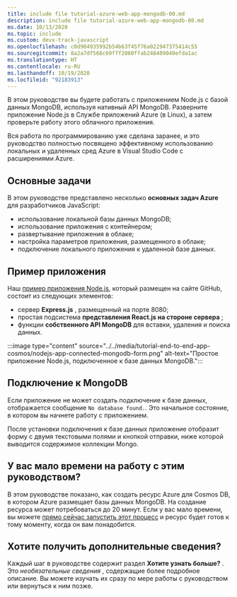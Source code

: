```yaml
---
title: include file tutorial-azure-web-app-mongodb-00.md
description: include file tutorial-azure-web-app-mongodb-00.md
ms.date: 10/13/2020
ms.topic: include
ms.custom: devx-track-javascript
ms.openlocfilehash: c0d904935992b54b63f45f76a022947375414c55
ms.sourcegitcommit: 8a2a7df568c69fff2080ffab248409040efda1ac
ms.translationtype: HT
ms.contentlocale: ru-RU
ms.lasthandoff: 10/19/2020
ms.locfileid: "92183913"
---
```

В этом руководстве вы будете работать с приложением Node.js с базой данных MongoDB, используя нативный API MongoDB. Разверните приложение Node.js в Службе приложений Azure (в Linux), а затем проверьте работу этого облачного приложения. 

Вся работа по программированию уже сделана заранее, и это руководство полностью посвящено эффективному использованию локальных и удаленных сред Azure в Visual Studio Code с расширениями Azure.

## <a name="top-tasks"></a>Основные задачи

В этом руководстве представлено несколько **основных задач Azure** для разработчиков JavaScript:

* использование локальной базы данных MongoDB;
* использование приложения с контейнером;
* развертывание приложения в облаке;
* настройка параметров приложения, размещенного в облаке; 
* подключение локального приложения к удаленной базе данных.

## <a name="sample-application"></a>Пример приложения

Наш [пример приложения Node.js](https://github.com/Azure-Samples/js-e2e-express-mongo), который размещен на сайте GitHub, состоит из следующих элементов:

* сервер **Express.js** , размещенный на порте 8080;
* простая подсистема **представления React.js на стороне сервера** ;
* функции **собственного API MongoDB** для вставки, удаления и поиска данных.

:::image type="content" source="../../media/tutorial-end-to-end-app-cosmos/nodejs-app-connected-mongodb-form.png" alt-text="Простое приложение Node.js, подключенное к базе данных MongoDB.":::

## <a name="the-mongodb-connection"></a>Подключение к MongoDB

Если приложение не может создать подключение к базе данных, отображается сообщение `No database found.`. Это начальное состояние, в котором вы начнете работу с приложением.

После установки подключения к базе данных приложение отобразит форму с двумя текстовыми полями и кнопкой отправки, ниже которой выводится содержимое коллекции Mongo.

## <a name="limited-time-to-work-on-the-tutorial"></a>У вас мало времени на работу с этим руководством?

В этом руководстве показано, как создать ресурс Azure для Cosmos DB, в котором Azure размещает базы данных MongoDB. На создание ресурса может потребоваться до 20 минут. Если у вас мало времени, вы можете [прямо сейчас запустить этот процесс](../../tutorial-visualstudiocode-app-service-mongodb/tutorial-azure-web-app-mongodb-feedback.yml?tutorial-step=5) и ресурс будет готов к тому моменту, когда он вам понадобится. 

## <a name="want-to-know-more"></a>Хотите получить дополнительные сведения? 

Каждый шаг в руководстве содержит раздел **Хотите узнать больше?** . Это _необязательные сведения_ , содержащие более подробное описание. Вы можете изучать их сразу по мере работы с руководством или вернуться к ним позже. 